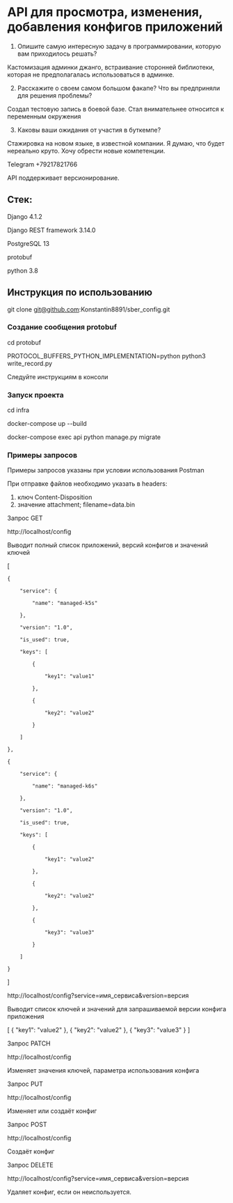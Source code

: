 # API для просмотра, изменения, добавления конфигов приложений

1. Опишите самую интересную задачу в программировании, которую вам приходилось решать?

Кастомизация админки джанго, встраивание сторонней библиотеки, которая не предполагалась использоваться в админке. 

2. Расскажите о своем самом большом факапе? Что вы предприняли для решения проблемы?

Создал тестовую запись в боевой базе. Стал внимательнее относится к переменным окружения

3. Каковы ваши ожидания от участия в буткемпе?

Стажировка на новом языке, в известной компании. Я думаю, что будет нереально круто. Хочу обрести новые компетенции.

Telegram +79217821766

API поддерживает версионирование.

## Стек:

Django 4.1.2

Django REST framework 3.14.0

PostgreSQL 13

protobuf

python 3.8

## Инструкция по использованию

git clone git@github.com:Konstantin8891/sber_config.git

### Создание сообщения protobuf

cd protobuf

PROTOCOL_BUFFERS_PYTHON_IMPLEMENTATION=python python3 write_record.py

Следуйте инструкциям в консоли

### Запуск проекта

cd infra

docker-compose up --build

docker-compose exec api python manage.py migrate

### Примеры запросов

Примеры запросов указаны при условии использования Postman

При отправке файлов необходимо указать в headers: 

1) ключ Content-Disposition
2) значение attachment; filename=data.bin

Запрос GET

http://localhost/config

Выводит полный список приложений, версий конфигов и значений ключей

[

    {
    
        "service": {
        
            "name": "managed-k5s"
            
        },
        
        "version": "1.0",
        
        "is_used": true,
        
        "keys": [
        
            {
            
                "key1": "value1"
                
            },
            
            {
            
                "key2": "value2"
                
            }
            
        ]
        
    },
    
    {
    
        "service": {
        
            "name": "managed-k6s"
            
        },
        
        "version": "1.0",
        
        "is_used": true,
        
        "keys": [
        
            {
            
                "key1": "value2"
                
            },
            
            {
            
                "key2": "value2"
                
            },
            
            {
            
                "key3": "value3"
                
            }
            
        ]
        
    }
    
]

http://localhost/config?service=имя_сервиса&version=версия

Выводит список ключей и значений для запрашиваемой версии конфига приложения

[
    {
        "key1": "value2"
    },
    {
        "key2": "value2"
    },
    {
        "key3": "value3"
    }
]

Запрос PATCH

http://localhost/config

Изменяет значения ключей, параметра использования конфига

Запрос PUT

http://localhost/config

Изменяет или создаёт конфиг

Запрос POST

http://localhost/config

Создаёт конфиг

Запрос DELETE 

http://localhost/config?service=имя_сервиса&version=версия

Удаляет конфиг, если он неиспользуется.

